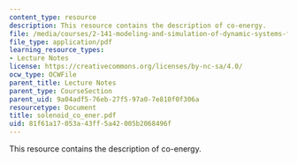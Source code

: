 ```yaml
---
content_type: resource
description: This resource contains the description of co-energy.
file: /media/courses/2-141-modeling-and-simulation-of-dynamic-systems-fall-2006/81f61a17053a43ff5a42005b2068496f_solenoid_co_ener.pdf
file_type: application/pdf
learning_resource_types:
- Lecture Notes
license: https://creativecommons.org/licenses/by-nc-sa/4.0/
ocw_type: OCWFile
parent_title: Lecture Notes
parent_type: CourseSection
parent_uid: 9a04adf5-76eb-27f5-97a0-7e810f0f306a
resourcetype: Document
title: solenoid_co_ener.pdf
uid: 81f61a17-053a-43ff-5a42-005b2068496f
---
```

This resource contains the description of co-energy.